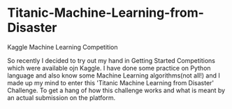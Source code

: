 # Titanic-Machine-Learning-from-Disaster
Kaggle Machine Learning Competition

So recently I decided to try out my hand in Getting Started Competitions which were available ojn Kaggle. I have done some practice on Python language and also know some Machine Learning algorithms(not all!) and I made up my mind to enter this 'Titanic Machine Learning from Disaster' Challenge. To get a hang of how this challenge works and what is meant by an actual submission on the platform. 
